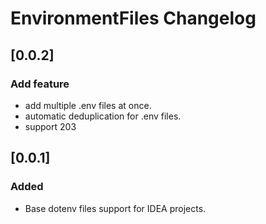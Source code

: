 <!-- Keep a Changelog guide -> https://keepachangelog.com -->

# EnvironmentFiles Changelog
## [0.0.2]
### Add feature
- add multiple .env files at once.
- automatic deduplication for .env files.
- support 203

## [0.0.1]
### Added
- Base dotenv files support for IDEA projects.
